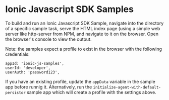 # Ionic Javascript SDK Samples

To build and run an Ionic Javascript SDK Sample, navigate into the directory of a specific sample task, serve the HTML index page (using a simple web server like http-server from NPM, and navigate to it on the browser. Open the browser's console to view the output. 

Note: the samples expect a profile to exist in the browser with the following credentials:

```
appId: 'ionic-js-samples',
userId: 'developer',
userAuth: 'password123',
```

If you have an existing profile, update the `appData` variable in the sample app before runnig it. Alternatively, run the `initialize-agent-with-default-persistor` sample app which will create a profile with the settings above. 